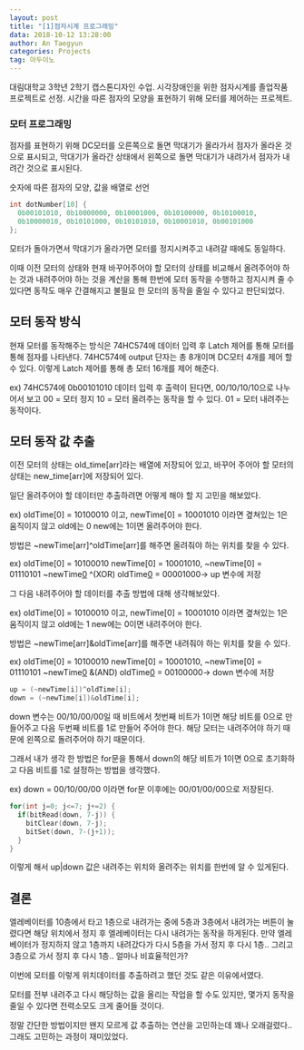 ```yaml
---
layout: post
title: "[1]점자시계 프로그래밍"
data: 2018-10-12 13:28:00
author: An Taegyun
categories: Projects
tag: 아두이노
---
```


대림대학교 3학년 2학기 캡스톤디자인 수업.
시각장애인을 위한 점자시계를 졸업작품 프로젝트로 선정.
시간을 따른 점자의 모양을 표현하기 위해 모터를 제어하는 프로젝트.

### 모터 프로그래밍

점자를 표현하기 위해 DC모터를 오른쪽으로 돌면 막대기가 올라가서 점자가 올라온 것으로 표시되고, 막대기가 올라간 상태에서 왼쪽으로 돌면 막대기가 내려가서 점자가 내려간 것으로 표시된다.

숫자에 따른 점자의 모양, 값을 배열로 선언
```c++
int dotNumber[10] {
  0b00101010, 0b10000000, 0b10001000, 0b10100000, 0b10100010,
  0b10000010, 0b10101000, 0b10101010, 0b10001010, 0b00101000
};
```
모터가 돌아가면서 막대기가 올라가면 모터를 정지시켜주고 내려갈 때에도 동일하다.

이때 이전 모터의 상태와 현재 바꾸어주어야 할 모터의 상태를 비교해서 올려주어야 하는 것과 내려주어야 하는 것을 계산을 통해 한번에 모터 동작을 수행하고 정지시켜 줄 수 있다면 동작도 매우 간결해지고 불필요 한 모터의 동작을 줄일 수 있다고 판단되었다.

## 모터 동작 방식

현재 모터를 동작해주는 방식은 74HC574에 데이터 입력 후 Latch 제어를 통해 모터를 통해 점자를 나타낸다. 74HC574에 output 단자는 총 8개이며 DC모터 4개를 제어 할 수 있다. 이렇게 Latch 제어를 통해 총 모터 16개를 제어 해준다.

ex) 74HC574에 0b00101010 데이터 입력 후 출력이 된다면, 00/10/10/10으로 나누어서 보고 00 = 모터 정지 10 = 모터 올려주는 동작을 할 수 있다. 01 = 모터 내려주는 동작이다.

## 모터 동작 값 추출
이전 모터의 상태는 old_time[arr]라는 배열에 저장되어 있고, 바꾸어 주어야 할 모터의 상태는 new_time[arr]에 저장되어 있다.

일단 올려주어야 할 데이터만 추출하려면 어떻게 해야 할 지 고민을 해보았다.

ex) oldTime[0] = 10100010 이고,
    newTime[0] = 10001010 이라면 곂쳐있는 1은 움직이지 않고 old에는 0 new에는 1이면 올려주어야 한다.

방법은 ~newTime[arr]^oldTime[arr]를 해주면 올려줘야 하는 위치를 찾을 수 있다.

ex) oldTime[0] = 10100010
    newTime[0] = 10001010, ~newTime[0] = 01110101
    ~newTime[0](01110101) ^(XOR)
     oldTime[0](10100010) = 00001000-> up 변수에 저장

그 다음 내려주어야 할 데이터를 추출 방법에 대해 생각해보았다.

ex) oldTime[0] = 10100010 이고,
    newTime[0] = 10001010 이라면 곂쳐있는 1은 움직이지 않고 old에는 1 new에는 0이면 내려주어야 한다.

방법은 ~newTime[arr]&oldTime[arr]를 해주면 내려줘야 하는 위치를 찾을 수 있다.

ex) oldTime[0] = 10100010
    newTime[0] = 10001010, ~newTime[0] = 01110101
    ~newTime[0](01110101) &(AND)
     oldTime[0](10100010) = 00100000-> down 변수에 저장
```C++
up = (~newTime[i])^oldTime[i];
down = (~newTime[i])&oldTime[i];
```
down 변수는 00/10/00/00일 때 비트에서 첫번째 비트가 1이면 해당 비트를 0으로 만들어주고 다음 두번째 비트를 1로 만들어 주어야 한다. 해당 모터는 내려주어야 하기 때문에 왼쪽으로 돌려주어야 하기 때문이다.

그래서 내가 생각 한 방법은 for문을 통해서 down의 해당 비트가 1이면 0으로 초기화하고 다음 비트를 1로 설정하는 방법을 생각했다.

ex) down = 00/10/00/00 이라면 for문 이후에는 00/01/00/00으로 저장된다.
```C++
for(int j=0; j<=7; j+=2) {
  if(bitRead(down, 7-j)) {
    bitClear(down, 7-j);
    bitSet(down, 7-(j+1));
  }
}
```
이렇게 해서 up|down 값은 내려주는 위치와 올려주는 위치를 한번에 알 수 있게된다.

## 결론

엘레베이터를 10층에서 타고 1층으로 내려가는 중에 5층과 3층에서 내려가는 버튼이 눌렸다면 해당 위치에서 정지 후 엘레베이터는 다시 내려가는 동작을 하게된다. 만약 엘레베이터가 정지하지 않고 1층까지 내려갔다가 다시 5층을 가서 정지 후 다시 1층.. 그리고 3층으로 가서 정지 후 다시 1층.. 얼마나 비효율적인가?

이번에 모터를 이렇게 위치데이터를 추출하려고 했던 것도 같은 이유에서였다.

모터를 전부 내려주고 다시 해당하는 값을 올리는 작업을 할 수도 있지만, 몇가지 동작을 줄일 수 있다면 전력소모도 크게 줄어들 것이다.

정말 간단한 방법이지만 왠지 모르게 값 추출하는 연산을 고민하는데 꽤나 오래걸렸다.. 그래도 고민하는 과정이 재미있었다.
